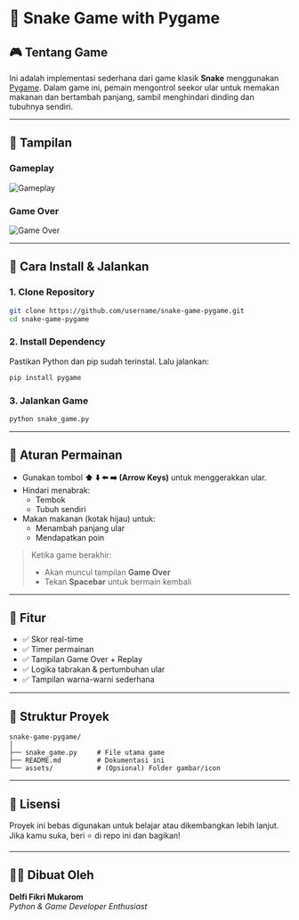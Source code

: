 # 🐍 Snake Game with Pygame

## 🎮 Tentang Game

Ini adalah implementasi sederhana dari game klasik **Snake** menggunakan [Pygame](https://www.pygame.org/). Dalam game ini, pemain mengontrol seekor ular untuk memakan makanan dan bertambah panjang, sambil menghindari dinding dan tubuhnya sendiri.

---

## 📸 Tampilan

### Gameplay
![Gameplay](https://i.imgur.com/ZQ4zHk7.png)

### Game Over
![Game Over](https://i.imgur.com/Ye29MUR.png)

---

## 🚀 Cara Install & Jalankan

### 1. Clone Repository
```bash
git clone https://github.com/username/snake-game-pygame.git
cd snake-game-pygame
```

### 2. Install Dependency
Pastikan Python dan pip sudah terinstal. Lalu jalankan:

```bash
pip install pygame
```

### 3. Jalankan Game
```bash
python snake_game.py
```

---

## 🎯 Aturan Permainan

- Gunakan tombol **⬆️ ⬇️ ⬅️ ➡️ (Arrow Keys)** untuk menggerakkan ular.
- Hindari menabrak:
  - Tembok
  - Tubuh sendiri
- Makan makanan (kotak hijau) untuk:
  - Menambah panjang ular
  - Mendapatkan poin

> Ketika game berakhir:
> - Akan muncul tampilan **Game Over**
> - Tekan **Spacebar** untuk bermain kembali

---

## 🧠 Fitur

- ✅ Skor real-time
- ✅ Timer permainan
- ✅ Tampilan Game Over + Replay
- ✅ Logika tabrakan & pertumbuhan ular
- ✅ Tampilan warna-warni sederhana

---

## 📂 Struktur Proyek

```
snake-game-pygame/
│
├── snake_game.py     # File utama game
├── README.md         # Dokumentasi ini
└── assets/           # (Opsional) Folder gambar/icon
```

---

## 📄 Lisensi

Proyek ini bebas digunakan untuk belajar atau dikembangkan lebih lanjut. Jika kamu suka, beri ⭐ di repo ini dan bagikan!

---

## 👨‍💻 Dibuat Oleh

**Delfi Fikri Mukarom**  
_Python & Game Developer Enthusiast_
